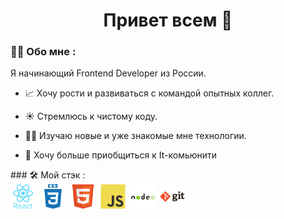 <div align="center">
  <h1> Привет всем 👋</h1>
</div>

### 👨‍💻 Обо мне :
Я начинающий Frontend Developer из России.

- 📈 Хочу рости и развиваться с командой опытных коллег.

- ☀️ Стремлюсь к чистому коду.

- 👨‍🔬 Изучаю новые и уже знакомые мне технологии.

- 🥳 Хочу больше приобщиться к It-комьюнити

<div>
### 🛠 Мой стэк :
<div>
  <img src="https://github.com/devicons/devicon/blob/master/icons/react/react-original-wordmark.svg" title="React" alt="React" width="40" height="40"/>&nbsp;
  <img src="https://github.com/devicons/devicon/blob/master/icons/css3/css3-plain-wordmark.svg"  title="CSS3" alt="CSS" width="40" height="40"/>&nbsp;
  <img src="https://github.com/devicons/devicon/blob/master/icons/html5/html5-original.svg" title="HTML5" alt="HTML" width="40" height="40"/>&nbsp;
  <img src="https://github.com/devicons/devicon/blob/master/icons/javascript/javascript-original.svg" title="JavaScript" alt="JavaScript" width="40" height="40"/>&nbsp;
  <img src="https://github.com/devicons/devicon/blob/master/icons/nodejs/nodejs-original-wordmark.svg" title="NodeJS" alt="NodeJS" width="40" height="40"/>&nbsp;
  <img src="https://github.com/devicons/devicon/blob/master/icons/git/git-original-wordmark.svg" title="Git" **alt="Git" width="40" height="40"/>
</div>
</div>











